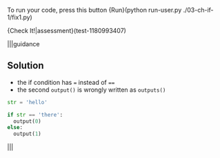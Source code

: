 To run your code, press this button {Run}(python run-user.py ./03-ch-if-1/fix1.py)

{Check It!|assessment}(test-1180993407)

|||guidance
## Solution

- the if condition has `=` instead of `==`
- the second `output()` is wrongly written as `outputs()`

```python
str = 'hello'

if str == 'there':
  output(0)
else:
  output(1)
```
|||